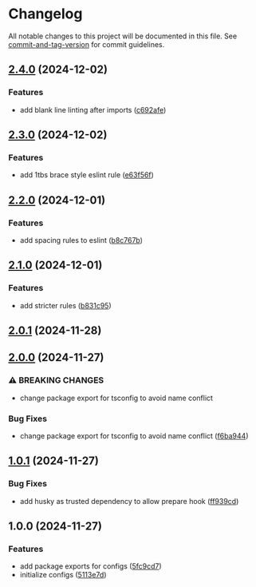 # Changelog

All notable changes to this project will be documented in this file. See [commit-and-tag-version](https://github.com/absolute-version/commit-and-tag-version) for commit guidelines.

## [2.4.0](https://github.com/Nomad-Solutions/dev-env/compare/v2.3.0...v2.4.0) (2024-12-02)


### Features

* add blank line linting after imports ([c692afe](https://github.com/Nomad-Solutions/dev-env/commit/c692afe09c41dfbe0452e083c463d62241746338))

## [2.3.0](https://github.com/Nomad-Solutions/dev-env/compare/v2.2.0...v2.3.0) (2024-12-02)


### Features

* add 1tbs brace style eslint rule ([e63f56f](https://github.com/Nomad-Solutions/dev-env/commit/e63f56f9e79aa6d3e21b3313a9d181d1fa4c9c8a))

## [2.2.0](https://github.com/Nomad-Solutions/dev-env/compare/v2.1.0...v2.2.0) (2024-12-01)


### Features

* add spacing rules to eslint ([b8c767b](https://github.com/Nomad-Solutions/dev-env/commit/b8c767b213a2fec8a7024d10b114808f8cdcef24))

## [2.1.0](https://github.com/Nomad-Solutions/dev-env/compare/v2.0.1...v2.1.0) (2024-12-01)


### Features

* add stricter rules ([b831c95](https://github.com/Nomad-Solutions/dev-env/commit/b831c95d8328fac1fc31d33dc637e46f4e9677b8))

## [2.0.1](https://github.com/Nomad-Solutions/dev-env/compare/v2.0.0...v2.0.1) (2024-11-28)

## [2.0.0](https://github.com/Nomad-Solutions/dev-env/compare/v1.0.1...v2.0.0) (2024-11-27)


### ⚠ BREAKING CHANGES

* change package export for tsconfig to avoid name conflict

### Bug Fixes

* change package export for tsconfig to avoid name conflict ([f6ba944](https://github.com/Nomad-Solutions/dev-env/commit/f6ba94452d7ae772db2f147976330101dd13e107))

## [1.0.1](https://github.com/Nomad-Solutions/dev-env/compare/v1.0.0...v1.0.1) (2024-11-27)


### Bug Fixes

* add husky as trusted dependency to allow prepare hook ([ff939cd](https://github.com/Nomad-Solutions/dev-env/commit/ff939cde5f652e63c7a7aa9631873b8b954007b8))

## 1.0.0 (2024-11-27)


### Features

* add package exports for configs ([5fc9cd7](https://github.com/Nomad-Solutions/dev-env/commit/5fc9cd7db60eb3ece7a14388407acf55e32a955e))
* initialize configs ([5113e7d](https://github.com/Nomad-Solutions/dev-env/commit/5113e7d9f5ea4aa874c3b7e36c553491fd2cda3d))
